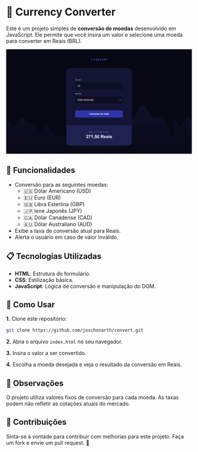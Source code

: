 # 💱 Currency Converter

Este é um projeto simples de **conversão de moedas** desenvolvido em JavaScript. Ele permite que você insira um valor e selecione uma moeda para converter em Reais (BRL).

![Currency Converter](./img/convert.png)

## 🚀 Funcionalidades

- Conversão para as seguintes moedas:
  - 🇺🇸 Dólar Americano (USD)
  - 🇪🇺 Euro (EUR)
  - 🇬🇧 Libra Esterlina (GBP)
  - 🇯🇵 Iene Japonês (JPY)
  - 🇨🇦 Dólar Canadense (CAD)
  - 🇦🇺 Dólar Australiano (AUD)
- Exibe a taxa de conversão atual para Reais.
- Alerta o usuário em caso de valor inválido.

## 📋 Tecnologias Utilizadas

- **HTML**: Estrutura do formulário.
- **CSS**: Estilização básica.
- **JavaScript**: Lógica de conversão e manipulação do DOM.

## 🔧 Como Usar

**1.** Clone este repositório:

```bash
git clone https://github.com/joschonarth/convert.git
```

**2.** Abra o arquivo `index.html` no seu navegador.

**3.** Insira o valor a ser convertido.

**4.** Escolha a moeda desejada e veja o resultado da conversão em Reais.

## 📝 Observações
O projeto utiliza valores fixos de conversão para cada moeda. As taxas podem não refletir as cotações atuais do mercado.

## 🤝 Contribuições
Sinta-se à vontade para contribuir com melhorias para este projeto. Faça um fork e envie um pull request. 🚀